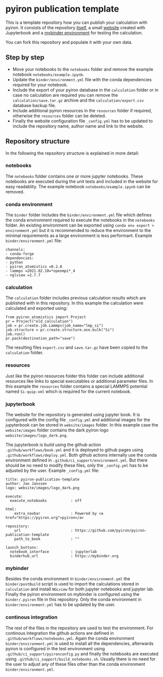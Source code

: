 # pyiron publication template
This is a template repository how you can publish your calculation with pyiron. It consists of the repository [itself](https://github.com/pyiron/pyiron-publication-template), a small [website](http://pyiron.org/pyiron-publication-template/) created with Jupyterbook and a [mybinder environment](https://mybinder.org/v2/gh/pyiron/pyiron-publication-template/HEAD?filepath=notebooks%2Fexample.ipynb) for testing the calculation. 

You can fork this repository and populate it with your own data.

## Step by step
* Move your notebooks to the `notebooks` folder and remove the example notebook `notebooks/example.ipynb`.
* Update the `binder/environment.yml` file with the conda dependencies required for your notebook. 
* Include the export of your pyiron database in the `calculation` folder or in case no calculation are required you can remove the `calculation/save.tar.gz` archive and the `calculation/export.csv` database backup file. 
* Include additional pyiron resources in the `resources` folder if required, otherwise the `resources` folder can be deleted.
* Finally the website configuration file `_config.yml` has to be updated to include the repository name, author name and link to the website.

## Repository structure
In the following the repsoitory structure is explained in more detail: 

### notebooks 
The `notebooks` folder contains one or more jupyter notebooks. These notebooks are executed during the unit tests and included in the website for easy readablity. The example notebook `notebooks/example.ipynb` can be removed. 

### conda environment
The `binder` folder includes the `binder/environment.yml` file which defines the conda environment required to execute the notebooks in the `notebooks` folder. An existing environment can be exported using `conda env export > environment.yml` but it is recommended to reduce the environment to the minimal requirements as a large environment is less performant. Example `binder/environment.yml` file: 

```
channels:
- conda-forge
dependencies:
- python
- pyiron_atomistics =0.2.8
- lammps =2021.02.10=*openmpi*_4
- nglview =2.7.7
```

### calculation
The `calculation` folder includes previous calculation results which are published with in this repository. In this example the calculation were calculated and exported using:

```
from pyiron_atomistics import Project
pr = Project("old_calculation")
job = pr.create.job.Lammps(job_name="lmp_si")
job.structure = pr.create.structure.ase.bulk("Si")
job.run()
pr.pack(destination_path="save")
```

The resulting files `export.csv` and `save.tar.gz` have been copied to the `calculation` folder.

### resources 
Just like the pyiron resources folder this folder can include additional resources like links to special executables or additional parameter files. In this example the `resources` folder contains a special LAMMPS potential named `Si-quip-xml` which is required for the current notebook. 

### jupyterbook 
The website for the repository is generated using jupyter book. It is configured with the config file `_config.yml` and additional images for the jupyterbook can be stored in `website/images` folder. In this example case the `website/images` folder contains the dark pyiron logo `website/images/logo_dark.png`. 

The jupyterbook is build using the github action `.github/workflows/book.yml` and it is deployed to github pages using `.github/workflows/deploy.yml`. Both github actions internally use the conda environment defined in `.github/ci_support/environment.yml`. But there should be no need to modify these files, only the `_config.yml` has to be adjusted by the user. Example `_config.yml` file:

```
title: pyiron-publication-template
author: Jan Janssen
logo: website/images/logo_dark.png

execute:
  execute_notebooks           : off

html:
    extra_navbar              : Powered by <a href="https://pyiron.org">pyiron</a>

repository:
    url                       : https://github.com/pyiron/pyiron-publication-template
    path_to_book              : ""

launch_buttons:
  notebook_interface          : jupyterlab
  binderhub_url               : https://mybinder.org
```

### mybinder
Besides the conda environment in `binder/environment.yml` the `binder/postBuild` script is used to import the calculations stored in `calculation` and install `NGLview` for both jupyter notebooks and jupyter lab. Finally the pyiron environment on mybinder is configured using the `binder/.pyiron` file in this repository. Only the conda environment in `binder/environment.yml` has to be updated by the user.

### continous integration 
The rest of the files in the repository are used to test the environment. For continous integration the github actions are defined in `.github/workflows/notebooks.yml`. Again the conda environment `binder/environment.yml` is used to install all the dependencies, afterwards pyiron is configured in the test environment using `.github/ci_support/pyironconfig.py` and finally the notebooks are executed using `.github/ci_support/build_notebooks.sh`. Usually there is no need for the user to adjust any of these files other than the conda environment `binder/environment.yml`.
